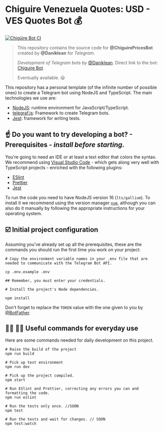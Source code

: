 # Chiguire Venezuela Quotes: USD - VES Quotes Bot :moneybag:

[![Chigüire Bot CI](https://github.com/daniklean/bot-rate-ve/actions/workflows/railway.yml/badge.svg?branch=main)](https://github.com/daniklean/bot-rate-ve/actions/workflows/railway.yml)

> This repository contains the source code for **@ChiguirePricesBot** created by **@Daniklean** for *Telegram.*
>
> *Development of Telegram bots by* [@Daniklean](https://t.me/daniklean). Direct link to the bot: [Chiguire Bot](https://t.me/ChiguirePricesBot).
>
> Eventually available. :smiley:

This repository has a personal template (of the infinite number of possible ones) to create a Telegram bot using NodeJS and TypeScript. The main technologies we use are:

- [NodeJS](https://nodejs.org/es/): runtime environment for JavaScript/TypeScript.
- [telegraf.js](https://telegraf.js.org/): Framework to create Telegram bots.
- [Jest](https://jestjs.io/): framework for writing tests.

## :point_up: Do you want to try developing a bot? - Prerequisites - *install before starting.*

You're going to need an IDE or at least a text editor that colors the syntax. We recommend using [Visual Studio Code](https://code.visualstudio.com/) - which gets along very well with TypeScript projects - enriched with the following plugins:

- [ESlint](https://marketplace.visualstudio.com/items?itemName=dbaeumer.vscode-eslint)
- [Prettier](https://marketplace.visualstudio.com/items?itemName=esbenp.prettier-vscode)
- [Jest](https://marketplace.visualstudio.com/items?itemName=Orta.vscode-jest)

To run the code you need to have NodeJS version 16 (`lts/gallium`). To install it we recommend using the version manager [`nvm`](https://github.com/nvm-sh/nvm), although you can also do it manually by following the appropriate instructions for your operating system.

## :ballot_box_with_check: Initial project configuration

Assuming you've already set up all the prerequisites, these are the commands you should run the first time you work on your project:

```shell
# Copy the environment variable names in your .env file that are needed to communicate with the Telegram Bot API.

cp .env.example .env

## Remember, you must enter your credentials.

# Install the project's Node dependencies.

npm install
```

Don't forget to replace the `TOKEN` value with the one given to you by [@BotFather](https://t.me/botfather).

## :woman_technologist: :man_technologist: Useful commands for everyday use

Here are some commands needed for daily development on this project.

```shell
# Raise the build of the project
npm run build

# Pick up test environment
npm run dev

# Pick up the project compiled.
npm start

# Run ESlint and Prettier, correcting any errors you can and formatting the code.
npm run eslint

# Run the tests only once. //SOON
npm test

# Run the tests and wait for changes. // SOON
npm test:watch
```

